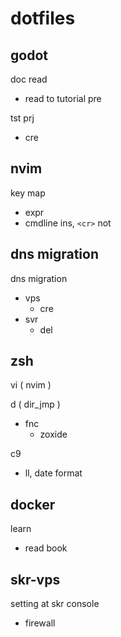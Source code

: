 
# dotfiles


## godot

doc read
- read to tutorial pre

tst prj
- cre


## nvim

key map
- expr
- cmdline ins, `<cr>` not


## dns migration

dns migration
- vps
  - cre
- svr
  - del


## zsh

vi ( nvim )

d ( dir_jmp )
- fnc
  - zoxide

c9
- ll, date format


## docker

learn
- read book


## skr-vps

setting at skr console
- firewall


